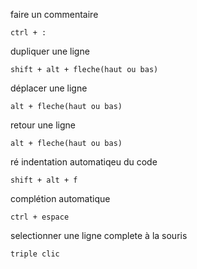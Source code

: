 faire un commentaire

```code
ctrl + : 
```

dupliquer une ligne

```code
shift + alt + fleche(haut ou bas) 
```

déplacer une ligne

```code
alt + fleche(haut ou bas) 
```

retour une ligne

```code
alt + fleche(haut ou bas) 
```

ré indentation automatiqeu du code

```code
shift + alt + f
```

complétion automatique

```code
ctrl + espace
```

selectionner une ligne complete à la souris
```
triple clic
```
